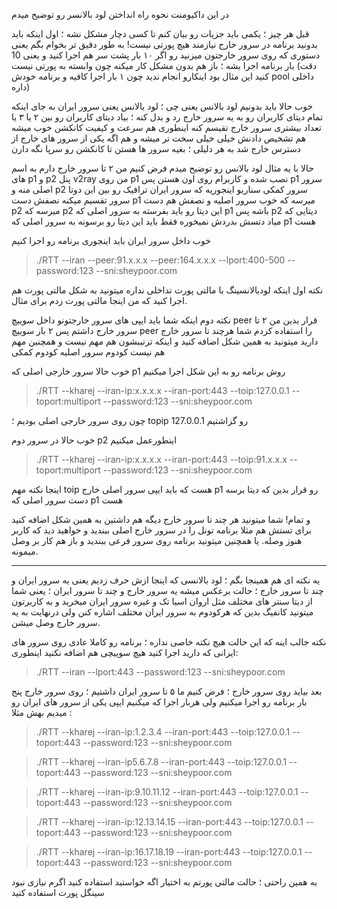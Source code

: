 در این داکیومنت نحوه راه انداختن لود بالانسر رو توضیح میدم

قبل هر چیز ؛ یکمی باید جزیات رو بیان کنم تا کسی دچار مشکل نشه ؛ اول اینکه باید بدونید برنامه در سرور خارج نیازمند هیچ پورتی نیست! به طور دقیق تر بخوام بگم یعنی دستوری که روی سرور خارجتون میزنید رو
اگر ۱۰ بار پشت سر هم اجرا کنید و یعنی 10 بار برنامه اجرا بشه ؛ باز هم بدون مشکل کار میکنه چون وابسته به پورتی نیست (دقت کنید این مثال بود اینکارو انجام ندید چون ۱ بار اجرا کافیه و برنامه خودش pool داخلی داره)

خوب حالا باید بدونیم لود بالانس یعنی چی ؛ لود بالانس یعنی سرور ایران به جای اینکه تمام دیتای کاربران رو به یه سرور خارج رد و بدل کنه ؛ بیاد دیتای کاربران رو بین ۲ یا  ۳ یا تعداد بیشتری سرور خارج تقیسم کنه اینطوری هم سرعت و کیفیت کانکشن 
خوب میشه هم تشخیص دادنش خیلی خیلی سخت تر میشه و هم اگه یکی از سرور های خارج از دسترس خارج شد به هر دلیلی ؛ بغیه سرور ها هستن تا کانکشن رو سرپا نگه دارن


حالا با یه مثال لود بالانس رو توضیح میدم
فرض کنیم من ۲ تا سرور خارج دارم به اسم های p1 و p2
پنل v2ray من روی p1 نصب شده و کاربرام روی اون هستن پس p1 سرور اصلی منه و p2 سرور کمکی
سناریو اینجوریه که سرور ایران ترافیک رو بین این دوتا سرور تقسیم میکنه نصفش دست p1 میرسه که خوب سرور اصلیه و نصفش هم دست p2 میرسه که p2 این دیتا رو باید بفرسته به سرور اصلی که p1 باشه
پس p2 دیتایی که میاد دتسش بدردش نمیخوره فقط باید این دیتا رو برسونه به سرور اصلی که p1 هست


خوب داخل سرور ایران باید اینجوری برنامه رو اجرا کنیم
> ./RTT --iran --peer:91.x.x.x --peer:164.x.x.x --lport:400-500 --password:123 --sni:sheypoor.com


نکته اول اینکه لودبالانسینگ با مالتی پورت تداخلی نداره میتونید به شکل مالتی پورت هم اجرا کنید که من اینجا مالتی پورت زدم برای مثال.

نکته دوم اینکه شما باید ایپی های سرور خارجتونو داخل سوییچ peer قرار بدین من ۲ تا سرور خارج داشتم پس ۲ بار سوییچ peer را استفاده کردم شما هرچند تا سرور خارج دارید میتونید به همین شکل اضافه کنید
و اینکه ترتیبشون هم مهم نیست و همچنین مهم هم نیست کودوم سرور اصلیه کودوم کمکی

خوب حالا سرور خارجی اصلی که p1 روش برنامه رو به این شکل اجرا میکنیم

> ./RTT --kharej --iran-ip:x.x.x.x --iran-port:443 --toip:127.0.0.1 --toport:multiport --password:123 --sni:sheypoor.com 

چون روی سرور خارجی اصلی بودیم ؛ topip رو گزاشتیم 127.0.0.1

خوب حالا در سرور دوم p2 اینطورعمل میکنیم
 > ./RTT --kharej --iran-ip:x.x.x.x --iran-port:443 --toip:91.x.x.x --toport:multiport --password:123 --sni:sheypoor.com 

اینجا نکته مهم toip هست که باید ایپی سرور اصلی خارج p1 رو قرار بدین که دیتا برسه دست سرور اصلی که p1 هست

و تمام!‌ شما میتونید هر چند تا سرور خارج دیگه هم داشتین به همین شکل اضافه کنید برای تستش هم مثلا برنامه تونل را در سرور خارج اصلی ببندید و خواهید دید که کاربر هنوز وصله. 
یا همچنین میتونید برنامه روی سرور فرعی ببندید و باز هم کار بر وصل میمونه.

* * *


یه نکته ای هم همینجا بگم ؛ لود بالانسی که اینجا ازش حرف زدیم یعنی یه سرور ایران و چند تا سرور خارج ؛ حالت برعکس میشه یه سرور خارج و چند تا سرور ایران ؛ یعنی شما از دیتا سنتر های مختلف مثل اروان اسیا تک و غیره سرور ایران میخرید
و به کاربرتون میتونید کانفیگ بدین که هرکودوم به سرور ایران مختلف اشاره کنن ولی درنهایت به یه سرور خارج وصل میشن.

نکته جالب اینه که این حالت هیچ نکته خاصی نداره ؛ برنامه رو کاملا عادی روی سرور های ایرانی که دارید اجرا کنید هیچ سوییچی هم اضافه نکنید اینطوری:
> ./RTT --iran  --lport:443  --password:123 --sni:sheypoor.com 


بعد بیاید روی سرور خارج ؛ فرض کنیم ما ۵ تا سرور ایران داشتیم ؛ روی سرور خارج پنج بار برنامه رو اجرا میکنیم ولی هربار اجرا که میکنیم ایپی یکی از سرور های ایران رو میدیم بهش مثلا :

 > ./RTT --kharej --iran-ip:1.2.3.4 --iran-port:443 --toip:127.0.0.1 --toport:443 --password:123 --sni:sheypoor.com 

 > ./RTT --kharej --iran-ip5.6.7.8 --iran-port:443 --toip:127.0.0.1 --toport:443 --password:123 --sni:sheypoor.com

 > ./RTT --kharej --iran-ip:9.10.11.12 --iran-port:443 --toip:127.0.0.1 --toport:443 --password:123 --sni:sheypoor.com 

 > ./RTT --kharej --iran-ip:12.13.14.15 --iran-port:443 --toip:127.0.0.1 --toport:443 --password:123 --sni:sheypoor.com 

 > ./RTT --kharej --iran-ip:16.17.18.19 --iran-port:443 --toip:127.0.0.1 --toport:443 --password:123 --sni:sheypoor.com

به همین راحتی ؛ حالت مالتی پورتم به اختیار اگه خواستید استفاده کنید اگرم نیازی نبود سینگل پورت استفاده کنید
